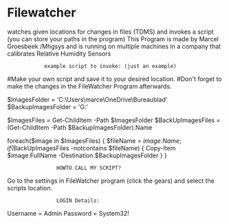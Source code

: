 # Filewatcher
watches given locations for changes in files (TDMS) and invokes a script (you can store your paths in the program) 
This Program is made by Marcel Groesbeek /Mhgsys and is running on multiple machines in a company that calibrates 
Relative Humidity Sensors

                example script to invoke: (just an example)

#Make your own script and save it to your desired location.
#Don't forget to make the changes in the FileWatcher Program afterwards.

$ImagesFolder = 'C:\Users\marce\OneDrive\Bureaublad\'
$BackupImagesFolder = 'G:\'

$ImagesFiles = Get-ChildItem -Path $ImagesFolder
$BackUpImagesFiles = (Get-ChildItem -Path $BackupImagesFolder).Name

foreach($image in $ImagesFiles)
{
    $fileName = $image.Name;
    if($BackUpImagesFiles -notcontains $fileName)
    {
        Copy-Item $image.FullName -Destination $BackupImagesFolder
    }
}

                    HOWTO CALL MY SCRIPT?
Go to the settings in FileWatcher program (click the gears)
and select the scripts location.


                    LOGIN Details:

Username = Admin
Password = System32!

